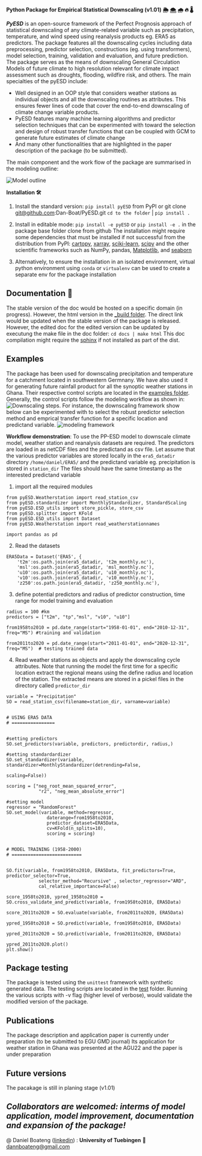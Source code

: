 **Python Package for Empirical Statistical Downscaling (v1.01) :sun_behind_rain_cloud: :cloud_with_snow: :cloud_with_rain: :fire: :thermometer:** 

**_PyESD_** is an open-source framework of the Perfect Prognosis approach of statistical downscaling of any climate-related variable such as precipitation, temperature, and wind speed using reanalysis products eg. ERA5 as predictors. The package features all the downscaling cycles including data preprocessing, predictor selection, constructions (eg. using transformers), model selection, training, validation and evaluation, and future prediction. The package serves as the means of downscaling General Circulation Models of future climate to high resolution relevant for climate impact assessment such as droughts, flooding, wildfire risk, and others. 
The main specialties of the pyESD include:

* Well designed in an OOP style that considers weather stations as individual objects and all the downscaling routines as attributes. This ensures fewer lines of code that cover the end-to-end downscaling of climate change variable products.
* PyESD features many machine learning algorithms and predictor selection techniques that can be experimented with toward the selection and design of robust transfer functions that can be coupled with GCM to generate future estimates of climate change
* And many other functionalities that are highlighted in the paper description of the package (to be submitted). 

The main component and the work flow of the package are summarised in the modeling outline:

![Model outline](./img/Model%20outline-model%20outline%20presentation.drawio.png)

**Installation :hammer_and_wrench:**
1. Install the standard version:
   `pip install pyESD` from PyPI or git clone git@github.com:Dan-Boat/PyESD.git
   `cd to the folder` | `pip install .`

2. Install in editable mode:
   `pip install -e pyESD` or `pip install -e .` in the package base folder clone from github
The installation might require some dependencies that must be installed if not successful from the distribution from PyPI: [cartopy](https://scitools.org.uk/cartopy/docs/latest/), [xarray](https://docs.xarray.dev/en/stable/), [sciki-learn](https://scikit-learn.org/stable/), [scipy](https://scipy.org/) and the other scientific frameworks such as NumPy, pandas, [Matplotlib](https://matplotlib.org/), and [seaborn](https://seaborn.pydata.org/)
3. Alternatively, to ensure the installation in an isolated environment, virtual python environment using `conda` or `virtualenv` can be used to create a separate env for the package installation
## Documentation :blue_book:

The stable version of the doc would be hosted on a specific domain (in progress). However, the html version in the [_build folder](./docs/_build/html/index.html). The direct link would be updated when the stable version of the package is released. However, the edited doc for the edited version can be updated by executung the make file in the doc folder:
`cd docs | make html`
This doc compilation might require the [sphinx](https://sphinx-tutorial.readthedocs.io/start/#) if not installed as part of the dist. 

## Examples
The package has been used for downscaling precipitation and temperature for a catchment located in southwestern Germnany. We have also used it for generating future rainfall product for all the synoptic weather stations in Ghana. Their respective control scripts are located in the [examples folder](./pyESD/examples/). Generally, the control scripts follow the modeling workflow as shown in:
![Downscaling steps](./img/Model%20outline-Page-1.drawio.png). 
For instance, the downscaling framework show below can be experimented with to select the robust predictor selection method and emprical transfer function for a specific location and predictand variable.
![modeling framework](./img/Model%20outline-Page-2.drawio.png)

**Workflow demonstration**: To use the PP-ESD model to downscale climate model, weather station and reanalysis datasets are required. The predictors are loaded in as netCDF files and the predictand as csv file. Let assume that the various predictor variables are stored locally in the `era5_datadir `directory ``/home/daniel/ERA5/`` and the predictand variable eg. precipitation is stored in `station_dir` The files should have the same timestamp as the interested predictand variable
1. import all the required modules
```
from pyESD.Weatherstation import read_station_csv
from pyESD.standardizer import MonthlyStandardizer, StandardScaling
from pyESD.ESD_utils import store_pickle, store_csv
from pyESD.splitter import KFold
from pyESD.ESD_utils import Dataset
from pyESD.Weatherstation import read_weatherstationnames

import pandas as pd 
```
2. Read the datasets

```
ERA5Data = Dataset('ERA5', {
    't2m':os.path.join(era5_datadir, 't2m_monthly.nc'),
    'msl':os.path.join(era5_datadir, 'msl_monthly.nc'),
    'u10':os.path.join(era5_datadir, 'u10_monthly.nc'),
    'v10':os.path.join(era5_datadir, 'v10_monthly.nc'),
    'z250':os.path.join(era5_datadir, 'z250_monthly.nc'),
```
3. define potential predictors and radius of predictor construction, time range for model training and evaluation

```
radius = 100 #km
predictors = ["t2m", "tp","msl", "v10", "u10"]

from1958to2010 = pd.date_range(start="1958-01-01", end="2010-12-31", freq="MS") #training and validation

from2011to2020 = pd.date_range(start="2011-01-01", end="2020-12-31", freq="MS")  # testing trained data 
```

4. Read weather stations as objects and apply the downscaling cycle attributes. Note that running the model the first time for a specific location extract the regional means using the define radius and location of the station. The extracted means are stored in a pickel files in the directory called `predictor_dir`

```
variable = "Precipitation"
SO = read_station_csv(filename=station_dir, varname=variable)
        
        
# USING ERA5 DATA
# ================


#setting predictors 
SO.set_predictors(variable, predictors, predictordir, radius,)

#setting standardardizer
SO.set_standardizer(variable, standardizer=MonthlyStandardizer(detrending=False,
                                                               scaling=False))

scoring = ["neg_root_mean_squared_error",
            "r2", "neg_mean_absolute_error"]

#setting model
regressor = "RandomForest"
SO.set_model(variable, method=regressor, 
               daterange=from1958to2010,
               predictor_dataset=ERA5Data, 
               cv=KFold(n_splits=10),
               scoring = scoring)


# MODEL TRAINING (1958-2000)
# ==========================


SO.fit(variable, from1958to2010, ERA5Data, fit_predictors=True, predictor_selector=True, 
            selector_method="Recursive" , selector_regressor="ARD",
            cal_relative_importance=False)
   
score_1958to2010, ypred_1958to2010 = SO.cross_validate_and_predict(variable, from1958to2010, ERA5Data)
   
score_2011to2020 = SO.evaluate(variable, from2011to2020, ERA5Data)

ypred_1958to2010 = SO.predict(variable, from1958to2010, ERA5Data)
   
ypred_2011to2020 = SO.predict(variable, from2011to2020, ERA5Data)

ypred_2011to2020.plot()
plt.show()

```

## Package testing
The package is tested using the `unittest` framework with synthetic generated data. The testing scripts are located in the [test](./test) folder. Running  the various scripts with -v flag (higher level of verbose), would validate the modified version of the package. 

## Publications
The package description and application paper is currently under preparation (to be submitted to EGU GMD journal)
Its application for weather station in Ghana was presented at the AGU22 and the paper is under preparation

## Future versions
The pacakage is still in planing stage (v1.01)

## *Collaborators are welcomed: interms of model application, model improvement, documentation and expansion of the package!*
@ Daniel Boateng ([linkedin](https://www.linkedin.com/in/daniel-boateng-3892311b4/)) : **University of Tuebingen** :incoming_envelope: dannboateng@gmail.com
